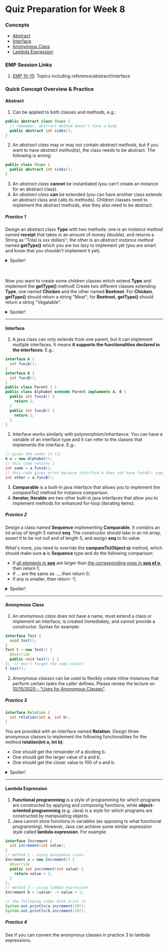 # Quiz Preparation for Week 8

### Concepts
  * [Abstract](#abstract)
  * [Interface](#interface)
  * [Anonymous Class](#anonymous-class)
  * [Lambda Expression](#lambda-expression)

### EMP Session Links
1. [EMP 10-15](https://cs199emp.netlify.app/dist/2020-10-15.html): Topics including reference/abstract/interface

### Quick Concept Overview & Practice
#### Abstract
  1. Can be applied to both classes and methods, e.g.:
```java
public abstract class Shape {
  // remember, abstract method doesn't have a body
  public abstract int sides();
}
```
  2. An _abstract class_ may or may not contain _abstract methods_, but if you want to have _abstract method(s)_, the class needs to be abstract. The following is wrong:
```java
public class Shape {
  public abstract int sides();
}
```
  3. An _abstract class_ **cannot** be instantiated (you can't create an instance for an abstract class).
  4. An _abstract class_ **can** be extended (you can have another class extends an abstract class and calls its methods). Children classes need to implement the abstract methods, else they also need to be abstract.
##### Practice 1
Design an abstract class **Type** with two methods: one is an _instance method_ named **receipt** that takes in an amount of money (double), and returns a String as "Total is xxx dollars"; the other is an _abstract instance method_ named **getType()** which you are too lazy to implement yet (you are smart and know that you shouldn't implement it yet).
<details>
<summary>Spoiler!</summary>

```java
public abstract class Type {
  public String receipt(double money) {
    return "Total is " + Double.toString(money) + " dollars";
  }
  public abstract String getType();
}
```
</details>
<br></br>

Now you want to create some children classes which extend **Type** and implement the **getType()** method! Create two different classes extending **Type**, one named **Chicken** and the other named **Beetroot**. For **Chicken**, **getType()** should return a string "Meat"; for **Beetroot**, **getType()** should return a string "Vegatable".
<details>
<summary>Spoiler!</summary>

```java
public class Chicken extends Type {
  @Override
  public String getType() {
    return "Meat";
  }
}
public class Beetroot extends Type {
  @Override
  public String getType() {
    return "Vegetable";
  }
}
```
</details>

---

#### Interface
  1. A java class can only extends from one parent, but it can implement multiple interfaces. It means **it supports the functionalities declared in the interfaces**. E.g.:
```java
interface A {
  int funcA();
}
interface B {
  int funcB();
}
public class Parent { }
public class Alphabet extends Parent implements A, B {
  public int funcA() {
    return 1;
  }
  public int funcB() {
    return 2;
  }
}
```
  2. Interface works similarly with polymorphism/inheritance. You can have a variable of an interface type and it can refer to the classes that implements the interface. E.g.:
```java
// given the codes in (1)
A a = new Alphabet();
// this code returns 1
int some = a.funcA();
// this code gives error because interface A does not have funcB() supported
int other = a.funcB();
```
  3. **Comparable** is a built-in java interface that allows you to implement the _compareTo()_ method for instance comparison.
  4. **Iterator, Iterable** are two other built-in java interfaces that allow you to implement methods for enhanced for-loop (iterating items).
##### Practice 2
Design a class named **Sequence** implementing **Comparable**. It contains an int array of length 5 named **seq**. The constructor should take in an int array, assert it to be not null and of length 5, and assign **seq** to its value.

What's more, you need to override the **compareTo(Object o)** method, which should make sure **o** is **Sequence** type and do the following comparison:
  * if <ins>all elements in **seq**</ins> are larger than <ins>the corresponding ones in **seq of o**</ins>, then return 1;
  * if ... are the same as ..., then return 0;
  * if any is smaller, then return -1;
<details>
<summary>Spoiler!</summary>

```java
public class Sequence implements Comparable {
  private int[] seq = new int[5];
  public Sequence(int[] toSet) {
    assert (toSet != null && toSet.length == 5);
    seq = toSet;
  }

  @Override
  public int compareTo(Object o) {
    assert o instanceof Sequence;
    Sequence s = (Sequence) o;
    int equalCount = 0;
    for (int i = 0; i < 5; i++) {
      if (seq[i] < s.seq[i]) {
        return -1;
      } else if (seq[i] == s.seq[i]) {
        equalCount++;
      }
    }
    if (equalCount == 5) {
      return 0;
    } else {
      return 1;
    }
  }
}
```
</details>

---

#### Anonymous Class
  1. An _anonymous class_ does not have a name, must extend a class or implement an interface, is created immediately, and cannot provide a constructor. Syntax for example:
```java
interface Test {
  void test();
}
Test t = new Test() {
  @Override
  public void test() { }
};  // don't forget the semi-colon!
t.test();
```
  2. _Anonymous classes_ can be used to flexibly create inline instances that perform certain tasks the caller defines. Please review the lecture on [10/15/2020 - "Uses for Anonymous Classes"](https://cs125.cs.illinois.edu/lessons/anonymousclasses/#uses-for-anonymous-classes).
##### Practice 3
```java
interface Relation {
  int relation(int a, int b);
}
```
You are provided with an interface named **Relation**. Design three anonymous classes to implement the following functionalities for the method **relation(int a, int b)**:
  * One should get the remainder of a dividing b.
  * One should get the larger value of a and b.
  * One should get the closer value to 100 of a and b.
<details>
<summary>Spoiler!</summary>

```java
Relation remainder = new Relation() {
  @Override
  public int relation(int a, int b) {
    return b % a;
  }
};
Relation larger = new Relation() {
  @Override
  public int relation(int a, int b) {
    if (a > b) {
      return a;
    } else {
      return b;
    }
  }
};
Relation closerTo100 = new Relation() {
  @Override
  public int relation(int a, int b) {
    if (Math.abs(a - 100) < Math.abs(b - 100)) {
      return a;
    } else {
      return b;
    }
  }
};
```
</details>

---

#### Lambda Expression
  1. **Functional programming** is a style of programming for which programs are constructed by applying and composing functions, while **object-oriented programming** (e.g. Java) is a style for which programs are constructed by manipulating objects.
  2. Java cannot store functions in variables (as opposing to what functional programming). However, Java can achieve some similar expression style called **lambda expression**. For example:
```java
interface Increment {
  int increment(int value);
}
// method 1 - using anonymous class
Increment a = new Increment() {
  @Override
  public int increment(int value) {
    return value + 1;
  }
};
// method 2 - using lambda expression
Increment b = (value) -> value + 1;

// the following codes both print 11
System.out.println(a.increment(10));
System.out.println(b.increment(10));
```
##### Practice 4
See if you can convert the anonymous classes in practice 3 to lambda expressions.
